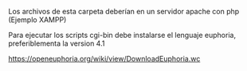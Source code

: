 Los archivos de esta carpeta deberían en un servidor apache con php (Ejemplo XAMPP)

Para ejecutar los scripts cgi-bin debe instalarse el lenguaje euphoria, preferiblementa la version 4.1

https://openeuphoria.org/wiki/view/DownloadEuphoria.wc

